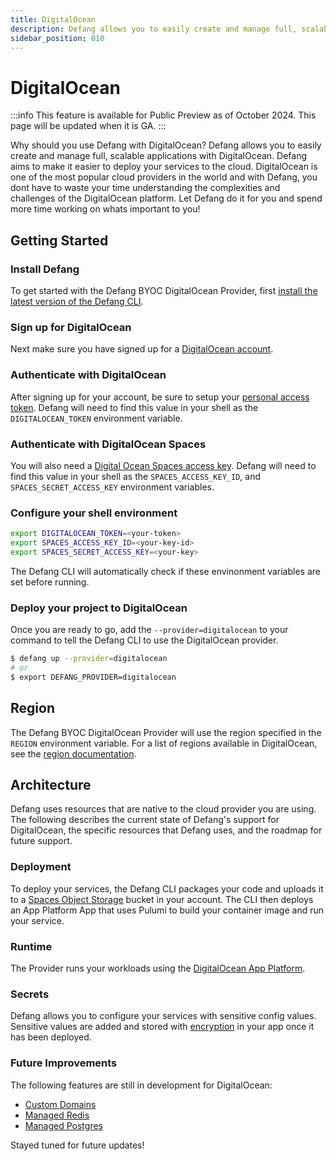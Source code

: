 ```yaml
---
title: DigitalOcean
description: Defang allows you to easily create and manage full, scalable applications with DigitalOcean.
sidebar_position: 010
---
```


# DigitalOcean

:::info
This feature is available for Public Preview as of October 2024. This page will be updated when it is GA.
:::

Why should you use Defang with DigitalOcean? Defang allows you to easily create and manage full, scalable applications with DigitalOcean. Defang aims to make it easier to deploy your services to the cloud. DigitalOcean is one of the most popular cloud providers in the world and with Defang, you dont have to waste your time understanding the complexities and challenges of the DigitalOcean platform. Let Defang do it for you and spend more time working on whats important to you!

## Getting Started

### Install Defang

To get started with the Defang BYOC DigitalOcean Provider, first [install the latest version of the Defang CLI](../getting-started#authenticate-with-defang).

### Sign up for DigitalOcean
Next make sure you have signed up for a [DigitalOcean account](https://try.digitalocean.com/freetrialoffer/).

### Authenticate with DigitalOcean
After signing up for your account, be sure to setup your [personal access token](https://docs.digitalocean.com/reference/api/create-personal-access-token/). Defang will need to find this value in your shell as the `DIGITALOCEAN_TOKEN` environment variable.

### Authenticate with DigitalOcean Spaces
You will also need a [Digital Ocean Spaces access key](https://docs.digitalocean.com/products/spaces/how-to/manage-access/). Defang will need to find this value in your shell as the `SPACES_ACCESS_KEY_ID`, and `SPACES_SECRET_ACCESS_KEY` environment variables.

### Configure your shell environment

```bash
export DIGITALOCEAN_TOKEN=<your-token>
export SPACES_ACCESS_KEY_ID=<your-key-id>
export SPACES_SECRET_ACCESS_KEY=<your-key>
```

The Defang CLI will automatically check if these envinonment variables are set before running.

### Deploy your project to DigitalOcean

Once you are ready to go, add the `--provider=digitalocean` to your command to tell the Defang CLI to use the DigitalOcean provider.

```bash
$ defang up --provider=digitalocean
# or
$ export DEFANG_PROVIDER=digitalocean
```

## Region

The Defang BYOC DigitalOcean Provider will use the region specified in the `REGION` environment variable. For a list of regions available in DigitalOcean, see the [region documentation](https://docs.digitalocean.com/platform/regional-availability/#app-platform-availability).

## Architecture

Defang uses resources that are native to the cloud provider you are using. The following describes the current state of Defang's support for DigitalOcean, the specific resources that Defang uses, and the roadmap for future support.

### Deployment

To deploy your services, the Defang CLI packages your code and uploads it to a [Spaces Object Storage](https://www.digitalocean.com/products/spaces) bucket in your account. The CLI then deploys an App Platform App that uses Pulumi to build your container image and run your service.

### Runtime

The Provider runs your workloads using the [DigitalOcean App Platform](https://docs.digitalocean.com/products/app-platform/).

### Secrets

Defang allows you to configure your services with sensitive config values. Sensitive values are added and stored with [encryption](https://docs.digitalocean.com/products/app-platform/how-to/use-environment-variables/) in your app once it has been deployed.

### Future Improvements

The following features are still in development for DigitalOcean:
- [Custom Domains](/docs/concepts//domains.mdx)
- [Managed Redis](/docs/concepts//managed-storage/managed-redis.md)
- [Managed Postgres](/docs/concepts/managed-storage/managed-postgres.md)

Stayed tuned for future updates!
